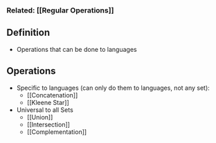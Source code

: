 ### Related: [[Regular Operations]]
## Definition
- Operations that can be done to languages

## Operations
- Specific to languages (can only do them to languages, not any set):
	- [[Concatenation]]
	- [[Kleene Star]]
- Universal to all Sets
	- [[Union]]
	- [[Intersection]]
	- [[Complementation]]


